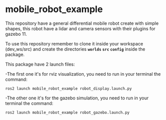 # mobile_robot_example
This repository have a general differential mobile robot create with simple shapes, this robot have a lidar and camera sensors with their plugins for 
gazebo 11.

To use this repository remember to clone it inside your workspace (dev_ws/src) and create the directories **`worlds` `src` `config`** inside the package.

This package have 2 launch files:


-The first one it's for rviz visualization, you need to run in your terminal the command: 
~~~
ros2 launch mobile_robot_example robot_display.launch.py
~~~
-The other one it's for the gazebo simulation, you need to run in your terminal the command: 
~~~
ros2 launch mobile_robot_example robot_gazebo.launch.py
~~~
